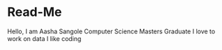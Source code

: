 # Read-Me
Hello, I am Aasha Sangole
Computer Science Masters Graduate
I love to work on data
I like coding
